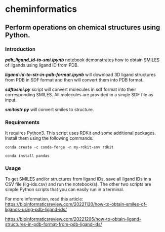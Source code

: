 # cheminformatics
## Perform operations on chemical structures using Python.

### Introduction
**_pdb_ligand_id-to-smi.ipynb_** notebook demonstrates how to obtain SMILES of ligands using ligand ID from PDB.

**_ligand-id-to-str-in-pdb-format.ipynb_** will download 3D ligand structures from PDB in SDF format and then will convert them into PDB format.

**_sdftosmi.py_** script will convert molecules in sdf format into their corresponding SMILES. All molecules are provided in a single SDF file as input.

**_smitostr.py_** will convert smiles to structure.

### Requirements
It requires Python3. This script uses RDKit and some additional packages. Install them using the following commands.

`conda create -c conda-forge -n my-rdkit-env rdkit`

`conda install pandas`

### Usage
To get SMILES and/or structures from ligand IDs, save all ligand IDs in a CSV file (lig-ids.csv) and run the notebook(s).
The other two scripts are simple Python scripts that you can easily run in a terminal.

For more information, read this article:
https://bioinformaticsreview.com/20221120/how-to-obtain-smiles-of-ligands-using-pdb-ligand-ids/

https://bioinformaticsreview.com/20221205/how-to-obtain-ligand-structures-in-pdb-format-from-pdb-ligand-ids/

